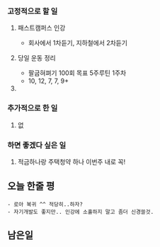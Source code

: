 ### 고정적으로 할 일

1. 패스트캠퍼스 인강
	-  회사에서 1차듣기, 지하철에서 2차듣기
	
1. 당일 운동 정리
	- 팔굽혀펴기 100회 목표 5주루틴 1주차
	- 10, 12, 7, 7, 9+
	
3. 

### 추가적으로 한 일

1. 없	
### 하면 좋겠다 싶은 일

1. 적금하나랑 주택청약 하나 이번주 내로 꼭!

## 오늘 한줄 평
	- 로아 복귀 ^^ 적당히..하자?	
	- 자기개발도 좋지만.. 인강에 소홀하지 말고 좀더 신경쓸것.

남은일
-